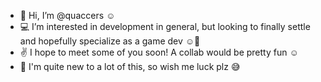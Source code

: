 - 👋 Hi, I’m @quaccers ☺️ 
- 💻 I’m interested in development in general, but looking to finally settle and hopefully specialize as a game dev ☺️😬
- ✌️ I hope to meet some of you soon! A collab would be pretty fun ☺️
- 🌱 I'm quite new to a lot of this, so wish me luck plz 😅

<!---
quaccers/quaccers is a ✨ special ✨ repository because its `README.md` (this file) appears on your GitHub profile.
You can click the Preview link to take a look at your changes.
--->
